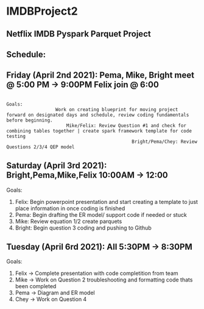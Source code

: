 # IMDBProject2


Netflix IMDB Pyspark Parquet Project
----


Schedule:
---
Friday (April 2nd 2021): Pema, Mike, Bright meet @ 5:00 PM -> 9:00PM Felix join @ 6:00
---
                                                                          Goals:
                      Work on creating blueprint for moving project forward on designated days and schedule, review coding fundamentals before beginning.
                          Mike/Felix: Review Question #1 and check for combining tables together | create spark framework template for code testing
                                                  Bright/Pema/Chey: Review Questions 2/3/4 QEP model 


Saturday (April 3rd 2021): Bright,Pema,Mike,Felix 10:00AM -> 12:00
---
Goals:
1. Felix: Begin powerpoint presentation and start creating a template to just place information in once coding is finished
2. Pema: Begin drafting the ER model/ support code if needed or stuck
3. Mike: Review equation 1/2 create parquets
4. Bright: Begin question 3 coding and pushing to Github


Tuesday (April 6rd 2021): All 5:30PM -> 8:30PM
---
Goals:
1. Felix -> Complete presentation with code completition from team
2. Mike -> Work on Question 2 troubleshooting and formatting code thats been completed
3. Pema -> Diagram and ER model
4. Chey -> Work on Question 4
